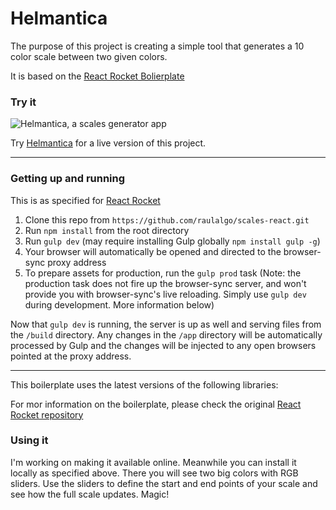 Helmantica
============

The purpose of this project is creating a simple tool that generates a 10 color scale between two given colors.

It is based on the [React Rocket Bolierplate](https://github.com/jakemmarsh/react-rocket-boilerplate)

### Try it

![Helmantica, a scales generator app](https://raw.githubusercontent.com/raulalgo/scales-react/master/assets/helmantica.png)

Try [Helmantica](http://helmantica.herokuapp.com) for a live version of this project.

---

### Getting up and running

This is as specified for [React Rocket](https://github.com/jakemmarsh/react-rocket-boilerplate)

1. Clone this repo from `https://github.com/raulalgo/scales-react.git`
2. Run `npm install` from the root directory
3. Run `gulp dev` (may require installing Gulp globally `npm install gulp -g`)
4. Your browser will automatically be opened and directed to the browser-sync proxy address
5. To prepare assets for production, run the `gulp prod` task (Note: the production task does not fire up the browser-sync server, and won't provide you with browser-sync's live reloading. Simply use `gulp dev` during development. More information below)

Now that `gulp dev` is running, the server is up as well and serving files from the `/build` directory. Any changes in the `/app` directory will be automatically processed by Gulp and the changes will be injected to any open browsers pointed at the proxy address.

---

This boilerplate uses the latest versions of the following libraries:

For mor information on the boilerplate, please check the original [React Rocket repository](https://github.com/jakemmarsh/react-rocket-boilerplate)

### Using it

I'm working on making it available online. Meanwhile you can install it locally as specified above. There you will see two big colors with RGB sliders. Use the sliders to define the start and end points of your scale and see how the full scale updates. Magic!